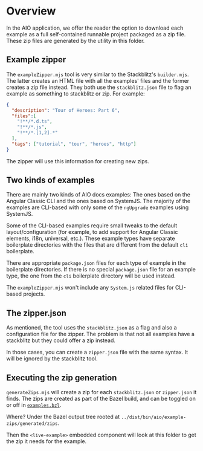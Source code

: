 # Overview

In the AIO application, we offer the reader the option to download each example as a full self-contained runnable project packaged as a zip file.
These zip files are generated by the utility in this folder.

## Example zipper

The `exampleZipper.mjs` tool is very similar to the Stackblitz's `builder.mjs`.
The latter creates an HTML file with all the examples' files and the former creates a zip file instead.
They both use the `stackblitz.json` file to flag an example as something to stackblitz or zip.
For example:

```json
{
  "description": "Tour of Heroes: Part 6",
  "files":[
    "!**/*.d.ts",
    "!**/*.js",
    "!**/*.[1,2].*"
  ],
  "tags": ["tutorial", "tour", "heroes", "http"]
}
```

The zipper will use this information for creating new zips.

## Two kinds of examples

There are mainly two kinds of AIO docs examples: The ones based on the Angular Classic CLI and the ones based on SystemJS.
The majority of the examples are CLI-based with only some of the `ngUpgrade` examples using SystemJS.

Some of the CLI-based examples require small tweaks to the default layout/configuration (for example, to add support for Angular Classic elements, i18n, universal, etc.).
These example types have separate boilerplate directories with the files that are different from the default `cli` boilerplate.

There are appropriate `package.json` files for each type of example in the boilerplate directories.
If there is no special `package.json` file for an example type, the one from the `cli` boilerplate directory will be used instead.

The `exampleZipper.mjs` won't include any `System.js` related files for CLI-based projects.

## The zipper.json

As mentioned, the tool uses the `stackblitz.json` as a flag and also a configuration file for the zipper.
The problem is that not all examples have a stackblitz but they could offer a zip instead.

In those cases, you can create a `zipper.json` file with the same syntax. It will be ignored by the stackblitz tool.

## Executing the zip generation

`generateZips.mjs` will create a zip for each `stackblitz.json`  or `zipper.json` it finds. The zips
are created as part of the Bazel build, and can be toggled on or off in
[`examples.bzl`](../../content/examples/examples.bzl).

Where? Under the Bazel output tree rooted at `../dist/bin/aio/example-zips/generated/zips`.

Then the `<live-example>` embedded component will look at this folder to get the zip it needs for the example.
